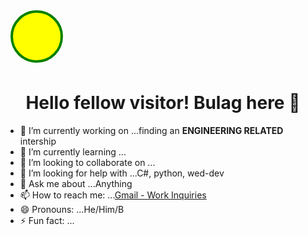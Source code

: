 <!--
**bulageidei/bulageidei** is a ✨ _special_ ✨ repository because its `README.md` (this file) appears on your GitHub profile.
-->

<svg width="100" height="100">
  <circle cx="50" cy="50" r="40" stroke="green" stroke-width="4" fill="yellow" />
</svg>

<h1 align = "center" animation = ""> Hello fellow visitor! Bulag here 👋 </h1>

- 🔭 I’m currently working on ...finding an **ENGINEERING RELATED** intership
- 🌱 I’m currently learning ...
- 👯 I’m looking to collaborate on ...
- 🤔 I’m looking for help with ...C#, python, wed-dev
- 💬 Ask me about ...Anything
- 📫 How to reach me: ...[Gmail - Work Inquiries](mailto:bobbysun.150801@gmail.com)
- 😄 Pronouns: ...He/Him/B
- ⚡ Fun fact: ...
